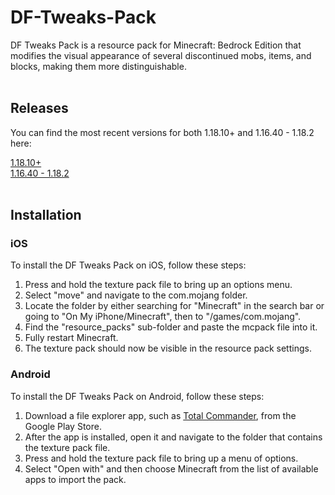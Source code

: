 # DF-Tweaks-Pack

DF Tweaks Pack is a resource pack for Minecraft: Bedrock Edition that modifies the visual appearance of several discontinued mobs, items, and blocks, making them more distinguishable.<br><br>

## Releases
You can find the most recent versions for both 1.18.10+ and 1.16.40 - 1.18.2 here:<br>

[1.18.10+](https://github.com/p12h4/DF-Tweaks-Pack/releases/download/latest/Discontinued.Feature.Tweaks.1.18.10.mcpack)<br>
[1.16.40 - 1.18.2](https://github.com/p12h4/DF-Tweaks-Pack/releases/download/latest/Discontinued.Feature.Tweaks.1.16.40.mcpack)<br><br>

## Installation
### iOS
To install the DF Tweaks Pack on iOS, follow these steps:

1. Press and hold the texture pack file to bring up an options menu.
2. Select "move" and navigate to the com.mojang folder.
3. Locate the folder by either searching for "Minecraft" in the search bar or going to "On My iPhone/Minecraft", then to "/games/com.mojang".
4. Find the "resource_packs" sub-folder and paste the mcpack file into it.
5. Fully restart Minecraft.
6. The texture pack should now be visible in the resource pack settings.

### Android
To install the DF Tweaks Pack on Android, follow these steps:

1. Download a file explorer app, such as [Total Commander](https://play.google.com/store/apps/details?id=com.ghisler.android.TotalCommander), from the Google Play Store.
2. After the app is installed, open it and navigate to the folder that contains the texture pack file.
3. Press and hold the texture pack file to bring up a menu of options.
4. Select "Open with" and then choose Minecraft from the list of available apps to import the pack.